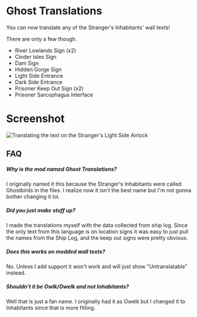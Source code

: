 # Ghost Translations

You can now translate any of the Stranger's Inhabitants' wall texts!

There are only a few though.

- River Lowlands Sign (x2)
- Cinder Isles Sign
- Dam Sign
- Hidden Gorge Sign
- Light Side Entrance
- Dark Side Entrance
- Prisoner Keep Out Sign (x2)
- Prisoner Sarcophagus Interface

# Screenshot

![Translating the text on the Stranger's Light Side Airlock](https://user-images.githubusercontent.com/34462599/161406259-0a51c5a3-57cc-4378-93b6-2f237704144a.png)

## FAQ

##### Why is the mod named Ghost Translations?
I originally named it this because the Stranger's Inhabitants were called Ghostbirds in the files. I realize now it isn't the best name but I'm not gonna bother changing it lol.

##### Did you just make stuff up?
I made the translations myself with the data collected from ship log.
Since the only text from this language is on location signs it was easy to just pull the names from the Ship Log, and the keep out signs were pretty obvious.

##### Does this works on modded wall texts?
No. Unless I add support it won't work and will just show "Untranslatable" instead.

##### Shouldn't it be Owlk/Owelk and not Inhabitants?
Well that is just a fan name. I originally had it as Owelk but I changed it to Inhabitants since that is more fitting.
